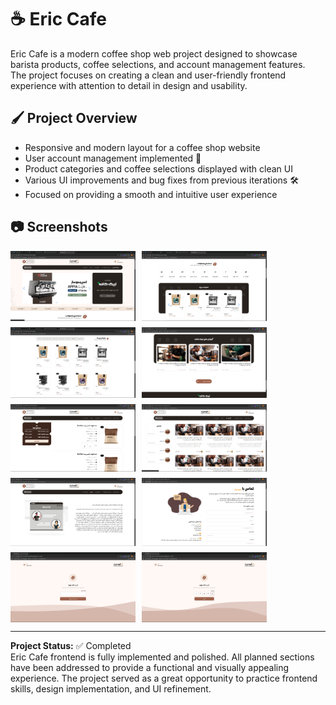 # ☕ Eric Cafe

Eric Cafe is a modern coffee shop web project designed to showcase barista products, coffee selections, and account management features.  
The project focuses on creating a clean and user-friendly frontend experience with attention to detail in design and usability.

## 🖌️ Project Overview
- Responsive and modern layout for a coffee shop website  
- User account management implemented 👤  
- Product categories and coffee selections displayed with clean UI  
- Various UI improvements and bug fixes from previous iterations 🛠️  
- Focused on providing a smooth and intuitive user experience  

## 📷 Screenshots

<div style="display: flex; gap: 10px; flex-wrap: wrap;">
  <img src="./git_assets/Screenshot 2025-10-24 133002.png" alt="Screenshot1" width="200"/>
  <img src="./git_assets/Screenshot 2025-10-24 133015.png" alt="Screenshot2" width="200"/>
  <img src="./git_assets/Screenshot 2025-10-24 133041.png" alt="Screenshot3" width="200"/>
  <img src="./git_assets/Screenshot 2025-10-24 133121.png" alt="Screenshot4" width="200"/>
  <img src="./git_assets/Screenshot 2025-10-24 133146.png" alt="Screenshot5" width="200"/>
  <img src="./git_assets/Screenshot 2025-10-24 133229.png" alt="Screenshot6" width="200"/>
  <img src="./git_assets/Screenshot 2025-10-24 133245.png" alt="Screenshot7" width="200"/>
  <img src="./git_assets/Screenshot 2025-10-24 133319.png" alt="Screenshot8" width="200"/>
  <img src="./git_assets/Screenshot 2025-10-24 125833.png" alt="Screenshot9" width="200"/>
  <img src="./git_assets/Screenshot%202025-10-24%20125853.png" alt="Screenshot10" width="200"/>
</div>

---

**Project Status:** ✅ Completed  
Eric Cafe frontend is fully implemented and polished. All planned sections have been addressed to provide a functional and visually appealing experience. The project served as a great opportunity to practice frontend skills, design implementation, and UI refinement.
